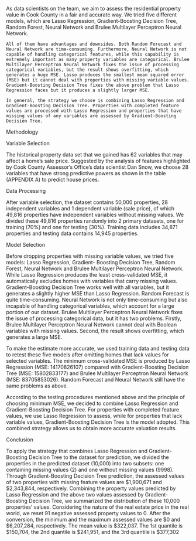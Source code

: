 As data scientists on the team, we aim to assess the residential property value in Cook County in a fair and accurate way. We tried five different models, which are Lasso Regression, Gradient-Boosting Decision Tree, Random Forest, Neural Network and Brulee Multilayer Perceptron Neural Network.

	All of them have advantages and downsides. Both Random Forecast and Neural Network are time-consuming. Furthermore, Neural Network is not capable of handling categorical features, while this capability is extremely important as many property variables are categorical. Brulee Multilayer Perceptron Neural Network fixes the issue of processing categorical variables, but the result shows overfitting, which generates a huge MSE. Lasso produces the smallest mean squared error (MSE) but it cannot deal with properties with missing variable values. Gradient-Boosting Decision Tree fixes the above problem that Lasso Regression faces but it produces a slightly larger MSE.
 
	In general, the strategy we choose is combining Lasso Regression and Gradient-Boosting Decision Tree. Properties with completed feature values are processed with Lasso Regression and properties that have missing values of any variables are assessed by Gradient-Boosting Decision Tree.

Methodology

Variable Selection

The historical property data set that we gained has 62 variables that may affect a home’s sale price. Suggested by the analysis of features highlighted by Cook County Assessor’s Office’s data scientist Dan Snow, we choose 28 variables that have strong predictive powers as shown in the table (APPENDIX A) to predict house prices.

Data Processing

After variable selection, the dataset contains 50,000 properties, 28 independent variables and 1 dependent variable (sale price), of which 49,816 properties have independent variables without missing values. We divided these 49,816 properties randomly into 2 primary datasets, one for training (70%) and one for testing (30%). Training data includes 34,871 properties and testing data contains 14,945 properties.

Model Selection

Before dropping properties with missing variable values, we tried five models: Lasso Regression, Gradient- Boosting Decision Tree, Random Forest, Neural Network and Brulee Multilayer Perceptron Neural Network. While Lasso Regression produces the least cross-validated MSE, it automatically excludes homes with variables that carry missing values. Gradient-Boosting Decision Tree works well with all variables, but it generates a slightly higher MSE than Lasso Regression. Random Forecast is quite time-consuming. Neural Network is not only time-consuming but also incapable of handling categorical variables, which account for a large portion of our dataset. Brulee Multilayer Perceptron Neural Network fixes the issue of processing categorical data, but it has two problems. Firstly, Brulee Multilayer Perceptron Neural Network cannot deal with Boolean variables with missing values. Second, the result shows overfitting, which generates a large MSE.

To make the estimate more accurate, we used training data and testing data to retest these five models after omitting homes that lack values for selected variables. The minimum cross-validated MSE is produced by Lasso Regression (MSE: 14170826107) compared with Gradient-Boosting Decision Tree (MSE: 15802833177) and Brulee Multilayer Perceptron Neural Network (MSE: 83705853026). Random Forecast and Neural Network still have the same problems as above.

According to the testing procedures mentioned above and the principle of choosing minimum MSE, we decided to combine Lasso Regression and Gradient-Boosting Decision Tree. For properties with completed feature values, we use Lasso Regression to assess, while for properties that lack variable values, Gradient-Boosting Decision Tree is the model adopted. This combined strategy allows us to obtain more accurate valuation results.

Conclusion

To apply the strategy that combines Lasso Regression and Gradient-Boosting Decision Tree to the dataset for prediction, we divided the properties in the predicted dataset (10,000) into two subsets: one containing missing values (2) and one without missing values (9998). Through Gradient-Boosting Decision Tree prediction, the assessed values of two properties with missing feature values are $1,900,671 and $2,343,844, respectively. Combining the property values predicted by Lasso Regression and the above two values assessed by Gradient- Boosting Decision Tree, we summarized the distribution of these 10,000 properties’ values. Considering the nature of the real estate price in the real world, we reset 91 negative assessed property values to 0. After the conversion, the minimum and the maximum assessed values are $0 and $6,207,284, respectively. The mean value is $322,037. The 1st quantile is $150,704, the 2nd quantile is $241,951, and the 3rd quantile is $377,302
